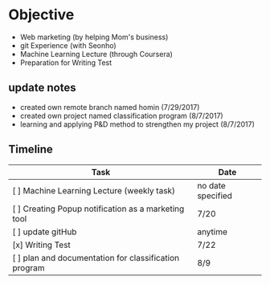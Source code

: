 # Objective
* Web marketing (by helping Mom's business)
* git Experience (with Seonho)
* Machine Learning Lecture (through Coursera)
* Preparation for Writing Test

## update notes
* created own remote branch named homin (7/29/2017)
* created own project named classification program (8/7/2017)
* learning and applying P&D method to strengthen my project (8/7/2017)


## Timeline

|                         Task                               |        Date       |
|------------------------------------------------------------|-------------------|
| [ ] Machine Learning Lecture (weekly task)                 | no date specified |
| [ ] Creating Popup notification as a marketing tool        | 7/20              |
| [ ] update gitHub                                          | anytime           |
| [x] Writing Test                                           | 7/22              |
| [ ] plan and documentation for classification program      | 8/9               |


